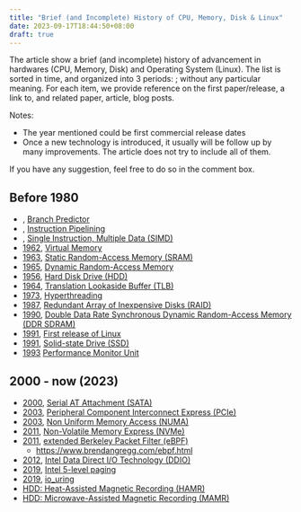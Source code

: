 ```yaml
---
title: "Brief (and Incomplete) History of CPU, Memory, Disk & Linux"
date: 2023-09-17T18:44:50+08:00
draft: true
---
```


The article show a brief (and incomplete) history of advancement in hardwares (CPU, Memory, Disk) and Operating System (Linux). The list is sorted in time, and organized into 3 periods: ; without any particular meaning. For each item, we provide reference on the first paper/release, a link to, and related paper, article, blog posts.

Notes:

- The year mentioned could be first commercial release dates
- Once a new technology is introduced, it usually will be follow up by many improvements. The article does not try to include all of them.

If you have any suggestion, feel free to do so in the comment box.

## Before 1980

- [](), [Branch Predictor]()
- [](), [Instruction Pipelining]()
- [](), [Single Instruction, Multiple Data (SIMD)]()
- [1962](https://ieeexplore.ieee.org/document/5219356), [Virtual Memory](https://en.wikipedia.org/wiki/Virtual_memory)
- [1963](), [Static Random-Access Memory (SRAM)](https://en.wikipedia.org/wiki/Static_random-access_memory)
- [1965](https://en.wikipedia.org/wiki/Dynamic_random-access_memory#History), [Dynamic Random-Access Memory](https://en.wikipedia.org/wiki/Dynamic_random-access_memory)
- [1956](https://www.ibm.com/ibm/history/exhibits/storage/storage_350.html), [Hard Disk Drive (HDD)](https://en.wikipedia.org/wiki/Hard_disk_drive)
- [1964](http://bitsavers.informatik.uni-stuttgart.de/pdf/ge/history/Couleur_-_The_Core_of_the_Black_Canyon_Computer_Corporation_1995.pdf), [Translation Lookaside Buffer (TLB)](https://en.wikipedia.org/wiki/Translation_lookaside_buffer)
- [1973](https://ieeexplore.ieee.org/document/6323457), [Hyperthreading](https://en.wikipedia.org/wiki/Hyper-threading)
- [1987](https://www.cs.cmu.edu/~garth/RAIDpaper/Patterson88.pdf), [Redundant Array of Inexpensive Disks (RAID)](https://en.wikipedia.org/wiki/RAID)
- [1990](https://ieeexplore.ieee.org/document/62132), [Double Data Rate Synchronous Dynamic Random-Access Memory (DDR SDRAM)](https://en.wikipedia.org/wiki/DDR_SDRAM)
- [1991](), [First release of Linux]()
- [1991](), [Solid-state Drive (SSD)](https://en.wikipedia.org/wiki/Solid-state_drive)
- [1993]() [Performance Monitor Unit]()

## 2000 - now (2023)

- [2000](), [Serial AT Attachment (SATA)]()
- [2003](https://ieeexplore.ieee.org/document/1231473), [Peripheral Component Interconnect Express (PCIe)](https://en.wikipedia.org/wiki/PCI_Express)
- [2003](https://web.archive.org/web/20131228092942/http://www.cs.nyu.edu/~lerner/spring10/projects/NUMA.pdf), [Non Uniform Memory Access (NUMA)](https://en.wikipedia.org/wiki/Non-uniform_memory_access)
- [2011](), [Non-Volatile Memory Express (NVMe)](https://en.wikipedia.org/wiki/NVM_Express)
- [2011](https://lore.kernel.org/netdev/1301838968.2837.200.camel@edumazet-laptop/), [extended Berkeley Packet Filter (eBPF)](https://en.wikipedia.org/wiki/EBPF)
  - https://www.brendangregg.com/ebpf.html
- [2012](https://www.intel.com/content/www/us/en/io/data-direct-i-o-technology-brief.html), [Intel Data Direct I/O Technology (DDIO)]()
- [2019](), [Intel 5-level paging](https://en.wikipedia.org/wiki/Intel_5-level_paging)
- [2019](https://kernelnewbies.org/Linux_5.1), [io_uring](https://en.wikipedia.org/wiki/Io_uring)
- [HDD: Heat-Assisted Magnetic Recording (HAMR)](https://en.wikipedia.org/wiki/Heat-assisted_magnetic_recording)
- [HDD: Microwave-Assisted Magnetic Recording (MAMR)]()

